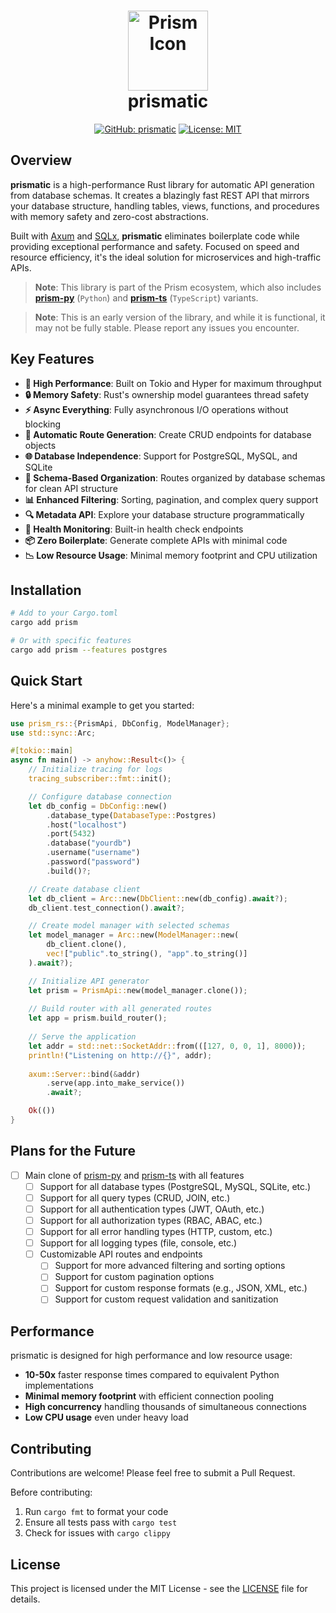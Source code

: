 <h1 align="center">
  <img src="https://raw.githubusercontent.com/Yrrrrrf/prismatic/main/resources/img/prism.png" alt="Prism Icon" width="128" height="128" description="A prism that can take one light source and split it into multiple colors!">
  <div align="center">prismatic</div>
</h1>

<div align="center">

<!-- [![crates.io](https://img.shields.io/crates/v/prismatic.svg)](https://crates.io/crates/prismatic) -->
[![GitHub: prismatic](https://img.shields.io/badge/GitHub-prismatic-181717?logo=github)](https://github.com/Yrrrrrf/prismatic)
[![License: MIT](https://img.shields.io/badge/License-MIT-yellow.svg)](https://choosealicense.com/licenses/mit/)
<!-- [![Rust](https://img.shields.io/badge/rust-1.75%2B-blue.svg)](https://www.rust-lang.org) -->

</div>

## Overview

**prismatic** is a high-performance Rust library for automatic API generation from database schemas. It creates a blazingly fast REST API that mirrors your database structure, handling tables, views, functions, and procedures with memory safety and zero-cost abstractions.

Built with [Axum](https://github.com/tokio-rs/axum) and [SQLx](https://github.com/launchbadge/sqlx), **prismatic** eliminates boilerplate code while providing exceptional performance and safety. Focused on speed and resource efficiency, it's the ideal solution for microservices and high-traffic APIs.

> **Note**: This library is part of the Prism ecosystem, which also includes [**prism-py**](https://github.com/Yrrrrrf/prism-py) (`Python`) and [**prism-ts**](https://github.com/Yrrrrrf/prism-ts) (`TypeScript`) variants.

> **Note**: This is an early version of the library, and while it is functional, it may not be fully stable. Please report any issues you encounter.

## Key Features

- **🚀 High Performance**: Built on Tokio and Hyper for maximum throughput
- **🔒 Memory Safety**: Rust's ownership model guarantees thread safety
- **⚡ Async Everything**: Fully asynchronous I/O operations without blocking
- **🔄 Automatic Route Generation**: Create CRUD endpoints for database objects
- **🌐 Database Independence**: Support for PostgreSQL, MySQL, and SQLite
- **🧩 Schema-Based Organization**: Routes organized by database schemas for clean API structure
- **📊 Enhanced Filtering**: Sorting, pagination, and complex query support
- **🔍 Metadata API**: Explore your database structure programmatically
- **🏥 Health Monitoring**: Built-in health check endpoints
- **📦 Zero Boilerplate**: Generate complete APIs with minimal code
- **📉 Low Resource Usage**: Minimal memory footprint and CPU utilization

## Installation

```bash
# Add to your Cargo.toml
cargo add prism

# Or with specific features
cargo add prism --features postgres
```

## Quick Start

Here's a minimal example to get you started:

```rust
use prism_rs::{PrismApi, DbConfig, ModelManager};
use std::sync::Arc;

#[tokio::main]
async fn main() -> anyhow::Result<()> {
    // Initialize tracing for logs
    tracing_subscriber::fmt::init();

    // Configure database connection
    let db_config = DbConfig::new()
        .database_type(DatabaseType::Postgres)
        .host("localhost")
        .port(5432)
        .database("yourdb")
        .username("username")
        .password("password")
        .build()?;

    // Create database client
    let db_client = Arc::new(DbClient::new(db_config).await?);
    db_client.test_connection().await?;

    // Create model manager with selected schemas
    let model_manager = Arc::new(ModelManager::new(
        db_client.clone(),
        vec!["public".to_string(), "app".to_string()]
    ).await?);

    // Initialize API generator
    let prism = PrismApi::new(model_manager.clone());
    
    // Build router with all generated routes
    let app = prism.build_router();
    
    // Serve the application
    let addr = std::net::SocketAddr::from(([127, 0, 0, 1], 8000));
    println!("Listening on http://{}", addr);
    
    axum::Server::bind(&addr)
        .serve(app.into_make_service())
        .await?;

    Ok(())
}
```

## Plans for the Future

- [ ] Main clone of [prism-py](https://pypi.org/project/prism-py/) and [prism-ts](https://www.npmjs.com/package/prism-ts) with all features
    - [ ] Support for all database types (PostgreSQL, MySQL, SQLite, etc.)
    - [ ] Support for all query types (CRUD, JOIN, etc.)
    - [ ] Support for all authentication types (JWT, OAuth, etc.)
    - [ ] Support for all authorization types (RBAC, ABAC, etc.)
    - [ ] Support for all error handling types (HTTP, custom, etc.)
    - [ ] Support for all logging types (file, console, etc.)
    - [ ] Customizable API routes and endpoints
        - [ ] Support for more advanced filtering and sorting options
        - [ ] Support for custom pagination options
        - [ ] Support for custom response formats (e.g., JSON, XML, etc.)
        - [ ] Support for custom request validation and sanitization

<!-- 
## Generated Routes

prismatic automatically creates the following types of routes:

### Table Routes
- `POST /{schema}/{table}` - Create a record
- `GET /{schema}/{table}` - Read records with filtering
- `PUT /{schema}/{table}` - Update records
- `DELETE /{schema}/{table}` - Delete records

### View Routes
- `GET /{schema}/{view}` - Read from view with optional filtering

### Function/Procedure Routes
- `POST /{schema}/fn/{function}` - Execute database function
- `POST /{schema}/proc/{procedure}` - Execute stored procedure

### Metadata Routes
- `GET /dt/schemas` - List all database schemas and structure
- `GET /dt/{schema}/tables` - List all tables in a schema
- `GET /dt/{schema}/views` - List all views in a schema
- `GET /dt/{schema}/functions` - List all functions in a schema
- `GET /dt/{schema}/procedures` - List all procedures in a schema

### Health Routes
- `GET /health` - Get API health status
- `GET /health/ping` - Basic connectivity check
- `GET /health/cache` - Check metadata cache status
- `POST /health/clear-cache` - Clear and reload metadata cache

## Usage Examples

See the [examples](./examples) directory for complete sample applications:

- **[Simple Server](./examples/simple_server.rs)**: Basic server setup with minimal configuration
- **[Full API](./examples/full_api.rs)**: Comprehensive example with all features enabled
- **[Authentication](./examples/authentication.rs)**: Adding JWT authentication to your API -->

## Performance

prismatic is designed for high performance and low resource usage:

- **10-50x** faster response times compared to equivalent Python implementations
- **Minimal memory footprint** with efficient connection pooling
- **High concurrency** handling thousands of simultaneous connections
- **Low CPU usage** even under heavy load

## Contributing

Contributions are welcome! Please feel free to submit a Pull Request.

Before contributing:
1. Run `cargo fmt` to format your code
2. Ensure all tests pass with `cargo test`
3. Check for issues with `cargo clippy`

## License

This project is licensed under the MIT License - see the [LICENSE](LICENSE) file for details.